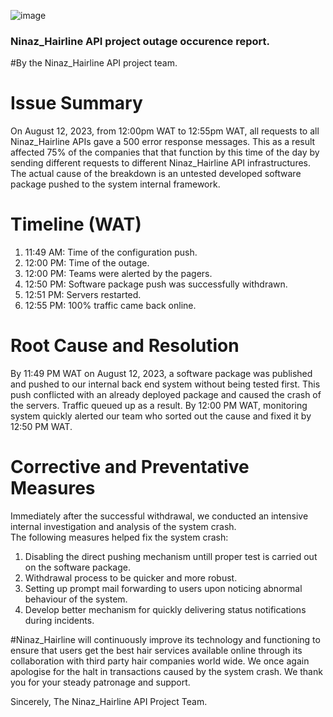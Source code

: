 ![image](https://github.com/JohnsonMasino/alx-system_engineering-devops/assets/117756339/f7ead5b8-9f8d-490a-ac64-445f23076a6c)

### Ninaz_Hairline API project outage occurence report.

#By the Ninaz_Hairline API project team.

# Issue Summary
On August 12, 2023, from 12:00pm WAT to 12:55pm WAT, all requests to all Ninaz_Hairline APIs gave a 500 error response messages. This as a result affected 75% of the companies that that function by this time of the day by sending different requests to different Ninaz_Hairline API infrastructures.
The actual cause of the breakdown is an untested developed software package pushed to the system internal framework.

# Timeline (WAT)
1. 11:49 AM: Time of the configuration push.
2. 12:00 PM: Time of the outage.
3. 12:00 PM: Teams were alerted by the pagers.
4. 12:50 PM: Software package push was successfully withdrawn.
5. 12:51 PM: Servers restarted.
6. 12:55 PM: 100% traffic came back online.

# Root Cause and Resolution
By 11:49 PM WAT on August 12, 2023, a software package was published and pushed to our internal back end system without being tested first. This push conflicted with an already deployed package and caused the crash of the servers. Traffic queued up as a result.
By 12:00 PM WAT, monitoring system quickly alerted our team who sorted out the cause and fixed it by 12:50 PM WAT.

# Corrective and Preventative Measures
Immediately after the successful withdrawal, we conducted an intensive internal investigation and analysis of the system crash.<br>
The following measures helped fix the system crash:
1. Disabling the direct pushing mechanism untill proper test is carried out on the software package.
2. Withdrawal process to be quicker and more robust.
3. Setting up prompt mail forwarding to users upon noticing abnormal behaviour of the system.
4. Develop better mechanism for quickly delivering status notifications during incidents.

#Ninaz_Hairline will continuously improve its technology and functioning to ensure that users get the best hair services available online through its collaboration with third party hair companies world wide. We once again apologise for the halt in transactions caused by the system crash. We thank you for your steady patronage and support.<br>

Sincerely, The Ninaz_Hairline API Project Team.
